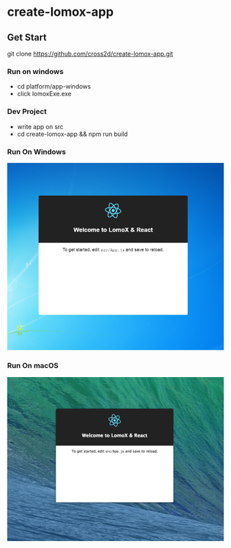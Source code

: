 # create-lomox-app

## Get Start

  git clone https://github.com/cross2d/create-lomox-app.git  
  
### Run on windows
  * cd platform/app-windows
  * click lomoxExe.exe
  
### Dev Project
  * write app on src 
  * cd create-lomox-app && npm run build
  
### Run On Windows
![lomox-01-hello-react screenshot](screenshot/create-lomox-app.png)  

### Run On macOS
![lomox-01-hello-react screenshot](screenshot/create-lomox-app-macos.png)  

